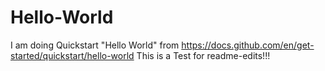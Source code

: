 # Hello-World
I am doing Quickstart "Hello World" from https://docs.github.com/en/get-started/quickstart/hello-world
This is a Test for readme-edits!!!
